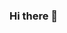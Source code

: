 ### Hi there 👋

<!--
**Iyabah/Iyabah** is a ✨ _special_ ✨ repository because its `README.md` (this file) appears on your GitHub profile.
##Flowcharts and codes of Programming Language 1 and Programming languages 2 courses with Dr Caner Ozcan in the main branch

